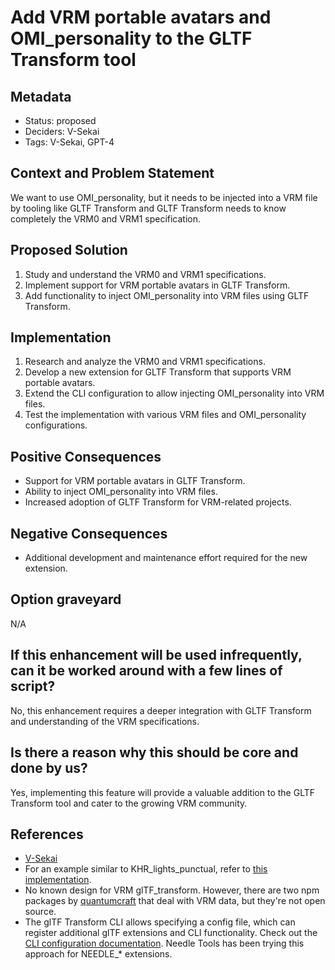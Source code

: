 # Add VRM portable avatars and OMI_personality to the GLTF Transform tool

## Metadata

- Status: proposed <!-- draft | proposed | rejected | accepted | deprecated | superseded by -->
- Deciders: V-Sekai
- Tags: V-Sekai, GPT-4

## Context and Problem Statement

We want to use OMI_personality, but it needs to be injected into a VRM file by tooling like GLTF Transform and GLTF Transform needs to know completely the VRM0 and VRM1 specification.

## Proposed Solution

1. Study and understand the VRM0 and VRM1 specifications.
2. Implement support for VRM portable avatars in GLTF Transform.
3. Add functionality to inject OMI_personality into VRM files using GLTF Transform.

## Implementation

1. Research and analyze the VRM0 and VRM1 specifications.
2. Develop a new extension for GLTF Transform that supports VRM portable avatars.
3. Extend the CLI configuration to allow injecting OMI_personality into VRM files.
4. Test the implementation with various VRM files and OMI_personality configurations.

## Positive Consequences

- Support for VRM portable avatars in GLTF Transform.
- Ability to inject OMI_personality into VRM files.
- Increased adoption of GLTF Transform for VRM-related projects.

## Negative Consequences

- Additional development and maintenance effort required for the new extension.

## Option graveyard

N/A

## If this enhancement will be used infrequently, can it be worked around with a few lines of script?

No, this enhancement requires a deeper integration with GLTF Transform and understanding of the VRM specifications.

## Is there a reason why this should be core and done by us?

Yes, implementing this feature will provide a valuable addition to the GLTF Transform tool and cater to the growing VRM community.

## References

- [V-Sekai](https://v-sekai.org/)
- For an example similar to KHR_lights_punctual, refer to [this implementation](https://github.com/donmccurdy/glTF-Transform/blob/main/packages/extensions/src/khr-lights-punctual/lights-punctual.ts).
- No known design for VRM glTF_transform. However, there are two npm packages by [quantumcraft](https://www.npmjs.com/~quantumcraft) that deal with VRM data, but they're not open source.
- The glTF Transform CLI allows specifying a config file, which can register additional glTF extensions and CLI functionality. Check out the [CLI configuration documentation](https://gltf-transform.donmccurdy.com/cli-configuration). Needle Tools has been trying this approach for NEEDLE_* extensions.